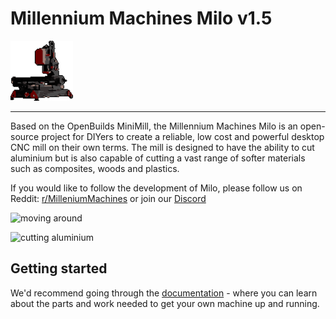 # Millennium Machines Milo v1.5

![pixelated](./images/pixelated.png)

---

Based on the OpenBuilds MiniMill, the Millennium Machines Milo is an open-source project for DIYers to create a reliable, low cost and powerful desktop CNC mill on their own terms. The mill is designed to have the ability to cut aluminium but is also capable of cutting a vast range of softer materials such as composites, woods and plastics.

If you would like to follow the development of Milo, please follow us on Reddit: [r/MilleniumMachines](https://www.reddit.com/r/MilleniumMachines/) or join our [Discord](https://discord.gg/ya4UUj7ax2)

![moving around](./images/moving.gif)

![cutting aluminium](./images/cutting.gif)

## Getting started

We'd recommend going through the [documentation](./docs/readme.md) - where you can learn about the parts and work needed to get your own machine up and running.
